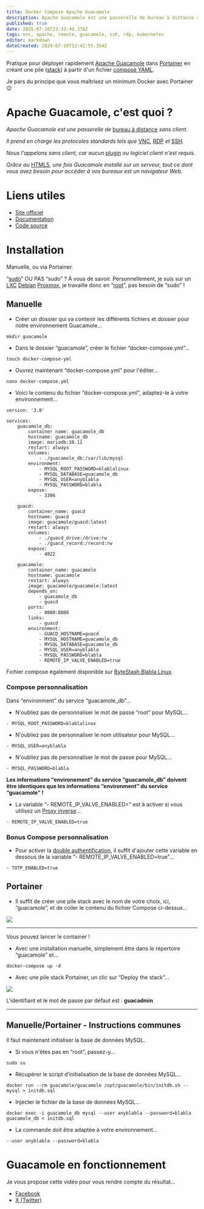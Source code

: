 ```yaml
---
title: Docker Compose Apache Guacamole
description: Apache Guacamole est une passerelle de bureau à distance sans client. Il prend en charge les protocoles standards tels que VNC, RDP et SSH.
published: true
date: 2025-07-16T23:33:49.376Z
tags: vnc, apache, remote, guacamole, ssh, rdp, kubernetes
editor: markdown
dateCreated: 2024-07-10T12:42:55.354Z
---
```


Pratique pour déployer rapidement [Apache Guacamole](https://guacamole.apache.org) dans [Portainer](https://www.portainer.io/) en créant une pile ([stack](https://docs.portainer.io/user/docker/stacks)) à partir d'un fichier [compose YAML](https://docs.docker.com/compose/compose-application-model/).

Je pars du principe que vous maîtrisez un minimum Docker avec Portainer 😉

# Apache Guacamole, c'est quoi ?

*Apache Guacamole est une passerelle de* [bureau à distance](https://w.wiki/Acop) *sans client.*

*Il prend en charge les protocoles standards tels que* [VNC](https://w.wiki/Acot)*,* [RDP](https://w.wiki/Acou) *et* [SSH](https://w.wiki/Acov)*.*

*Nous l'appelons sans client, car aucun* [plugin](https://w.wiki/Acox) *ou logiciel client n'est requis.*

*Grâce au* [HTML5](https://w.wiki/9mA4)*, une fois Guacamole installé sur un serveur, tout ce dont vous avez besoin pour accéder à vos bureaux est un navigateur Web.*

# Liens utiles

-   [Site officiel](https://guacamole.apache.org)
-   [Documentation](https://guacamole.apache.org/doc/gug/)
-   [Code source](https://github.com/search?utf8=%E2%9C%93&q=repo%3Aapache%2Fguacamole-client+repo%3Aapache%2Fguacamole-server+repo%3Aapache%2Fguacamole-manual+repo%3Aapache%2Fguacamole-website&type=repositories&ref=searchresults)

# Installation

Manuelle, ou via Portainer.

“[sudo](https://fr.wikipedia.org/wiki/Sudo)” OU PAS “sudo” ? À vous de savoir. Personnellement, je suis sur un [LXC](https://fr.wikipedia.org/wiki/LXC) [Debian](https://fr.wikipedia.org/wiki/Debian) [Proxmox](https://fr.wikipedia.org/wiki/Proxmox_VE), je travaille donc en “[root](https://fr.wikipedia.org/wiki/Root)”, pas besoin de “sudo” !

## Manuelle

-   Créer un dossier qui va contenir les différents fichiers et dossier pour notre environnement Guacamole…

```plaintext
mkdir guacamole
```

-   Dans le dossier “guacamole”, créer le fichier “docker-compose.yml”…

```plaintext
touch docker-compose-yml
```

-   Ouvrez maintenant “docker-compose.yml” pour l'éditer…

```plaintext
nano docker-compose.yml
```

-   Voici le contenu du fichier “docker-compose.yml”, adaptez-le à votre environnement…

```plaintext
version: '3.8'

services:
    guacamole_db:
        container_name: guacamole_db
        hostname: guacamole_db
        image: mariadb:10.11
        restart: always
        volumes:
            - ./guacamole_db:/var/lib/mysql
        environment:
            - MYSQL_ROOT_PASSWORD=blablalinux
            - MYSQL_DATABASE=guacamole_db
            - MYSQL_USER=anyblabla
            - MYSQL_PASSWORD=blabla
        expose:
            - 3306
    
    guacd:
        container_name: guacd
        hostname: guacd
        image: guacamole/guacd:latest
        restart: always
        volumes:
            - ./guacd_drive:/drive:rw 
            - ./guacd_record:/record:rw 
        expose:
            - 4822

    guacamole:
        container_name: guacamole
        hostname: guacamole
        restart: always
        image: guacamole/guacamole:latest
        depends_on:
            - guacamole_db
            - guacd
        ports:
            - 8080:8080
        links:
            - guacd
        environment:
            - GUACD_HOSTNAME=guacd
            - MYSQL_HOSTNAME=guacamole_db
            - MYSQL_DATABASE=guacamole_db
            - MYSQL_USER=anyblabla
            - MYSQL_PASSWORD=blabla
            - REMOTE_IP_VALVE_ENABLED=true
```

Fichier compose également disponible sur [ByteStash Blabla Linux](https://bytestash.blablalinux.be/public/snippets).

### Compose personnalisation

Dans “environment” du service “guacamole\_db”…

-   N'oubliez pas de personnaliser le mot de passe “root” pour MySQL…

`- MYSQL_ROOT_PASSWORD=blablalinux`

-   N'oubliez pas de personnaliser le nom utilisateur pour MySQL…

`- MYSQL_USER=anyblabla`

-   N'oubliez pas de personnaliser le mot de passe pour MySQL…

`- MYSQL_PASSWORD=blabla`

**Les informations “environement” du service “guacamole\_db” doivent être identiques que les informations “environment” du service “guacamole” !**

-   La variable “- REMOTE\_IP\_VALVE\_ENABLED=” est à activer si vous utilisez un [Proxy inverse](https://w.wiki/Acu3)…

`- REMOTE_IP_VALVE_ENABLED=true`

### Bonus Compose personnalisation

-   Pour activer la [double authentification](https://w.wiki/Acu6), il suffit d'ajouter cette variable en dessous de la variable “- REMOTE\_IP\_VALVE\_ENABLED=true”…

`- TOTP_ENABLED=true`

## Portainer

-   Il suffit de créer une pile stack avec le nom de votre choix, ici, “guacamole”, et de coller le contenu du fichier Compose ci-dessus…

![](/docker-compose-apache-guacamole/guacamole-stack-portainer.jpg)

---

Vous pouvez lancer le container !

-   Avec une installation manuelle, simplement être dans le répertoire “guacamole” et…

```plaintext
docker-compose up -d
```

-   Avec une pile stack Portainer, un clic sur “Deploy the stack”…

![](/docker-compose-apache-guacamole/deploy-the-stack.jpg)

L'identifiant et le mot de passe par défaut est : **guacadmin**

---

## Manuelle/Portainer - Instructions communes

Il faut maintenant initialiser la base de données MySQL.

-   Si vous n'êtes pas en “root”, passez-y…

```plaintext
sudo su
```

-   Récupérer le script d’initialisation de la base de données MySQL…

```plaintext
docker run --rm guacamole/guacamole /opt/guacamole/bin/initdb.sh --mysql > initdb.sql
```

-   Injecter le fichier de la base de données MySQL…

```plaintext
docker exec -i guacamole_db mysql --user anyblabla --password=blabla guacamole_db < initdb.sql
```

-   La commande doit être adaptée à votre environnement…

`--user anyblabla --password=blabla`

# Guacamole en fonctionnement

Je vous propose cette vidéo pour vous rendre compte du résultat…

-   [Facebook](https://www.facebook.com/blablalinux/videos/320245721056954/)
-   [X (Twitter)](https://x.com/BlablaLinux/status/1810306929278832882)